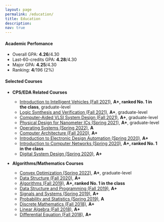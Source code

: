 ```yaml
---
layout: page
permalink: /education/
title: Education
description:
nav: true
---
```


#### Academic Perfomance
* Overall GPA: **4.26**/4.30
* Last-60-credits GPA: **4.28**/4.30
* Major GPA: **4.25**/4.30
* Ranking: **4**/196 (2%)

#### Selected Courses
* **CPS/EDA Related Courses**
    * [Introduction to Intelligent Vehicles (Fall 2021)](https://nol.ntu.edu.tw/nol/coursesearch/print_table.php?course_id=922%20U4490&class=&dpt_code=9220&ser_no=76804&semester=110-1&lang=CH), **A+, ranked No. 1 in the class**, graduate-level
    * [Logic Synthesis and Verification (Fall 2021)](https://nol.ntu.edu.tw/nol/coursesearch/print_table.php?course_id=943%20U0300&class=&dpt_code=9430&ser_no=81953&semester=110-1&lang=CH), **A+**, graduate-level
    * [Computer-Aided VLSI System Design (Fall 2021)](https://nol.ntu.edu.tw/nol/coursesearch/print_table.php?course_id=943%20U0240&class=&dpt_code=9450&ser_no=16603&semester=110-1&lang=CH), **A+**, graduate-level
    * [Physical Design for Nanometer ICs (Spring 2021)](https://nol.ntu.edu.tw/nol/coursesearch/print_table.php?course_id=943%20U0280&class=&dpt_code=9210&ser_no=19864&semester=109-2&lang=CH), **A+**, graduate-level
    * [Operating Systems (Spring 2022)](https://cool.ntu.edu.tw/courses/11767/assignments/syllabus), **A**
    * [Computer Architecture (Fall 2020)](https://nol.ntu.edu.tw/nol/coursesearch/print_table.php?course_id=901%2043200&class=&dpt_code=9010&ser_no=88478&semester=109-1&lang=CH), **A+**
    * [Introduction to Electronic Design Automation (Spring 2020)](https://ceiba.ntu.edu.tw/course/1293d7/index.htm), **A+**
    * [Introduction to Computer Networks (Spring 2020)](https://homepage.ntu.edu.tw/~pollyhuang/teach/intro-cn-spring-20/), **A+, ranked No. 1 in the class**
    * [Digital System Design (Spring 2020)](https://nol.ntu.edu.tw/nol/coursesearch/print_table.php?course_id=901%2043500&class=&dpt_code=9010&ser_no=63277&semester=108-2&lang=CH), **A+**

* **Algorithms/Mathematics Courses**
    * [Convex Optimization (Spring 2022)](https://nol.ntu.edu.tw/nol/coursesearch/print_table.php?course_id=922%20U4490&class=&dpt_code=9220&ser_no=76804&semester=110-1&lang=CH), **A+**, graduate-level
    * [Data Structure (Fall 2020)](http://ccf.ee.ntu.edu.tw/~yen/courses/ds20F.html), **A+**
    * [Algorithms (Fall 2019)](https://nol.ntu.edu.tw/nol/coursesearch/print_table.php?course_id=901%2039000&class=01&dpt_code=9010&ser_no=19610&semester=108-1&lang=CH), **A+, ranked No. 1 in the class**
    * [Data Structure and Programming (Fall 2019)](https://nol.ntu.edu.tw/nol/coursesearch/print_table.php?course_id=901%2031900&class=&dpt_code=9010&ser_no=46927&semester=108-1&lang=CH), **A+**
    * [Signals and Systems (Spring 2019)](https://nol.ntu.edu.tw/nol/coursesearch/print_table.php?course_id=901%2031400&class=01&dpt_code=9010&ser_no=89106&semester=107-2&lang=EN), **A+**
    * [Probability and Statistics (Spring 2019)](https://nol.ntu.edu.tw/nol/coursesearch/print_table.php?course_id=901%2021000&class=01&dpt_code=9010&ser_no=52185&semester=107-2&lang=CH), **A**
    * [Discrete Mathematics (Fall 2018)](https://nol.ntu.edu.tw/nol/coursesearch/print_table.php?course_id=901%2021100&class=03&dpt_code=9010&ser_no=10129&semester=106-2&lang=EN), **A+**
    * [Linear Algebra (Fall 2018)](https://nol.ntu.edu.tw/nol/coursesearch/print_table.php?course_id=901%2010030&class=02&dpt_code=9010&ser_no=41440&semester=107-1&lang=EN), **A+**
    * [Differential Equation (Fall 2018)](https://nol.ntu.edu.tw/nol/coursesearch/print_table.php?course_id=901%2020130&class=01&dpt_code=9010&ser_no=32159&semester=107-1&lang=EN), **A+**
